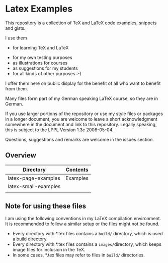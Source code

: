 # Latex Examples

This repository is a collection of TeX and LaTeX code examples, snippets and gists.

I use them
+ for learning TeX and LaTeX
* for my own testing purposes
* as illustrations for courses
* as suggestions for my students
* for all kinds of other purposes :-)

I offer them here on public display for the benefit of all who want to benefit from them.

Many files form part of my German speaking LaTeX course, so they are in German.

If you use larger portions of the repository or use my style files or packages in a longer document, 
you are welcome to leave a short acknowledgment somewhere in the document and link to this repository.
Legally speaking, this is subject to the LPPL Version 1.3c  2008-05-04.

Questions, suggestions and remarks are welcome in the issues section.


## Overview


|  Directory | Contents |
|---|---|
| latex-page-examples  | Examples  |  
| latex-small-examples |   |   
|   |   | 


## Note for using these files 

I am using the following conventions in my LaTeX compilation environment. It is recommended to
follow a similar setup or the files might not be found.

* Every directory with *.tex files contains a `build/` directory, which is used a build directory.
* Every directory with *.tex files contains a `images/`directory, which keeps image files for inclusion in the TeX.
* In some cases, *.tex files may refer to files in `build/` directories.



